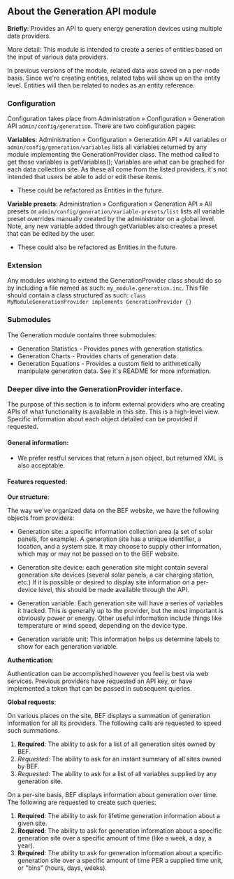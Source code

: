 ## About the Generation API module
__Briefly__: Provides an API to query energy generation devices using multiple data providers.

More detail:
This module is intended to create a series of entities based on the input of various data providers.

In previous versions of the module, related data was saved on a per-node basis.
Since we're creating entities, related tabs will show up on the entity level.
Entities will then be related to nodes as an entity reference.

### Configuration
Configuration takes place from Administration » Configuration » Generation API `admin/config/generation`.
There are two configuration pages:

__Variables__:
Administration » Configuration » Generation API » All variables or `admin/config/generation/variables`
lists all variables returned by any module implementing the GenerationProvider class.
The method called to get these variables is getVariables();
Variables are what can be graphed for each data collection site. As these all come from the
listed providers, it's not intended that users be able to add or edit these items.
 - These could be refactored as Entities in the future.

__Variable presets__:
Administration » Configuration » Generation API » All presets or `admin/config/generation/variable-presets/list`
lists all variable preset overrides manually created by the administrator on a global level.
Note, any new variable added through getVariables also creates a preset that can be edited by the user.
 - These could also be refactored as Entities in the future.

### Extension
Any modules wishing to extend the GenerationProvider class should do so by including a file
named as such: `my_module.generation.inc`. This file should contain a class structured as such:
`class MyModuleGenerationProvider implements GenerationProvider {}`

### Submodules
The Generation module contains three submodules:
 * Generation Statistics - Provides panes with generation statistics.
 * Generation Charts - Provides charts of generation data.
 * Generation Equations - Provides a custom field to arithmetically manipulate generation data. See it's README for more information.

### Deeper dive into the GenerationProvider interface.

The purpose of this section is to inform external providers who are creating APIs of what
functionality is available in this site. This is a high-level view. Specific information
about each object detailed can be provided if requested.

#### General information:

- We prefer restful services that return a json object, but returned XML is also acceptable.

#### Features requested:

__Our structure__:

The way we've organized data on the BEF website, we have the following objects from providers:

- Generation site: a specific information collection area (a set of solar panels, for example). A generation site
has a unique identifier, a location, and a system size. It may choose to supply other information,
which may or may not be passed on to the BEF website.

- Generation site device: each generation site might contain several generation site devices (several solar panels,
a car charging station, etc.) If it is possible or desired to display site information on a per-device level, this should be
made available through the API.

- Generation variable: Each generation site will have a series of variables it tracked. This is
generally up to the provider, but the most important is obviously power or energy. Other useful information
include things like temperature or wind speed, depending on the device type.

- Generation variable unit: This information helps us determine labels to show for each generation
variable.

__Authentication__:

Authentication can be accomplished however you feel is best via web services. Previous
providers have requested an API key, or have implemented a token that can be passed
in subsequent queries.

__Global requests__:

On various places on the site, BEF displays a summation of generation information for all
its providers. The following calls are requested to speed such summations.

1. __Required__: The ability to ask for a list of all generation sites owned by BEF.
2. _Requested_: The ability to ask for an instant summary of all sites owned by BEF.
3. _Requested_: The ability to ask for a list of all variables supplied by any generation site.

On a per-site basis, BEF displays information about generation over time. The following
are requested to create such queries:

1. __Required__: The ability to ask for lifetime generation information about a given site.
2. __Required__: The ability to ask for generation information about a specific generation site
over a specific amount of time (like a week, a day, a year).
3. __Required__: The ability to ask for generation information about a specific generation site
over a specific amount of time PER a supplied time unit, or "bins" (hours, days, weeks).
